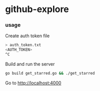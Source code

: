 # github-explore

### usage

Create auth token file
```zsh
> auth_token.txt
<AUTH_TOKEN>
^C
```

Build and run the server
```zsh
go build get_starred.go && ./get_starred
```

Go to [http://localhost:4000](http://localhost:4000)
